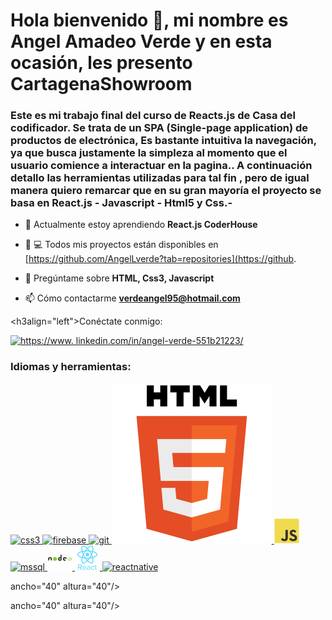 <h1 text-align="center">Hola bienvenido 👋, mi nombre es Angel Amadeo Verde y en esta ocasión, les presento CartagenaShowroom</h1>
<h3 text-align="center">Este es mi trabajo final del curso de Reacts.js de Casa del codificador. Se trata de un SPA (Single-page application) de productos de electrónica, Es bastante intuitiva la navegación, ya que busca justamente la simpleza al momento que el usuario comience a interactuar en la pagina.. A continuación detallo las herramientas utilizadas para tal fin , pero de igual manera quiero remarcar que en su gran mayoría el proyecto se basa en React.js - Javascript - Html5 y Css.-</h3>

- 🌱 Actualmente estoy aprendiendo **React.js CoderHouse**

- 👨‍ 💻 Todos mis proyectos están disponibles en [https://github.com/AngelLverde?tab=repositories](https://github.

- 💬 Pregúntame sobre **HTML, Css3, Javascript**

- 📫 Cómo contactarme **verdeangel95@hotmail.com**

<h3align="left">Conéctate conmigo:</h3>
<p lign=" izquierda">
<a href="https://linkedin.com/en/https://www.linkedin.com/en/angel-verde-551b21223/" target="blank"><img text-align="center" src="https://raw.githubusercontent.com/rahuldkjain/github-profile-readme-generator/master/src/images/icons/Social/linked-in-alt.svg" alt="https://www. linkedin.com/in/angel-verde-551b21223/" height="30" width="40" /></a>
</p>

<h3 text-align="left">Idiomas y herramientas:</h3>
<p text-align="left"> <a href="https://www.w3schools.com/css/" target="_blank" rel="noreferrer"> <img src="https://raw.githubusercontent. com/devicons/devicon/master/icons/css3/css3-original-wordmark.svg" alt="css3" width="40" height="40"/> </a> <a href="https:// firebase.google.com/" target="_blank" rel="noreferrer"> <img src="https://www.vectorlogo.zone/logos/firebase/firebase-icon.svg" alt="firebase" width= "40" height="40"/> </a> <a href="https://git-scm.com/" target="_blank" rel="noreferrer"> <img src="https:// www.vectorlogo.zone/logos/git-scm/git-scm-icon.svg" alt="git" width="40" height="40"/> </a> <a href="https://www.w3. org/html/" target="_blank" rel="noreferrer"> <img src="https://raw.githubusercontent.com/devicons/devicon/master/icons/html5/html5-original-wordmark.svg" alt ="html5" ancho="40" altura="40"/> </a> <a href="https://developer.mozilla.org/en-US/docs/Web/JavaScript" target="_blank" rel="noreferrer"> <img src="https://raw.githubusercontent.com/devicons/devicon/master/icons/javascript/javascript-original.svg" alt="javascript" width="40" height=" 40"/> </a><a href="https://www.microsoft.com/en-us/sql-server" target="_blank" rel="noreferrer"> <img src="https://www.svgrepo.com/show /303229/microsoft-sql-server-logo.svg" alt="mssql" width="40" height="40"/> </a> <a href="https://nodejs.org" target=" _blank" rel="noreferrer"> <img src="https://raw.githubusercontent.com/devicons/devicon/master/icons/nodejs/nodejs-original-wordmark.svg" alt="nodejs" width="40 " height="40"/> </a> <a href="https://reactjs.org/" target="_blank" rel="noreferrer"> <img src="https://raw.githubusercontent.com/devicons/devicon/master/icons/react/react-original-wordmark.svg" alt="react" width="40" height="40"/> </a> <a href="https:// reactnative.dev/" target="_blank" rel="noreferrer"> <img src="https://reactnative.dev/img/header_logo.svg" alt="reactnative" width="40" height="40" /> </a> </p>ancho="40" altura="40"/> </a> </p>ancho="40" altura="40"/> </a> </p>

